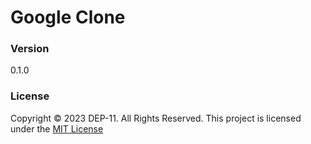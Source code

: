 # Google Clone

### Version
0.1.0

### License
Copyright &copy; 2023 DEP-11. All Rights Reserved.
This project is licensed under the [MIT License](LICENSE.txt)
